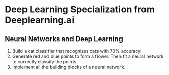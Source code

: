 # Deep Learning Specialization from Deeplearning.ai

## Neural Networks and Deep Learning

1. Build a cat classifier that recognizes cats with 70% accuracy!
2. Generate red and blue points to form a flower. Then fit a neural network to correctly classify the points.
3. Implement all the building blocks of a neural network.
